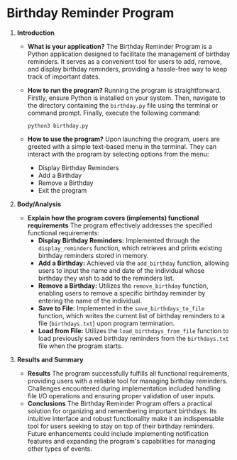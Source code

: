 # Birthday Reminder Program

1. **Introduction**
   - **What is your application?**
     The Birthday Reminder Program is a Python application designed to facilitate the management of birthday reminders. It serves as a convenient tool for users to add, remove, and display birthday reminders, providing a hassle-free way to keep track of important dates.

   - **How to run the program?**
     Running the program is straightforward. Firstly, ensure Python is installed on your system. Then, navigate to the directory containing the `birthday.py` file using the terminal or command prompt. Finally, execute the following command:
     ```
     python3 birthday.py
     ```

   - **How to use the program?**
     Upon launching the program, users are greeted with a simple text-based menu in the terminal. They can interact with the program by selecting options from the menu:
     - Display Birthday Reminders
     - Add a Birthday
     - Remove a Birthday
     - Exit the program

2. **Body/Analysis**
   - **Explain how the program covers (implements) functional requirements**
     The program effectively addresses the specified functional requirements:
     - **Display Birthday Reminders:** Implemented through the `display_reminders` function, which retrieves and prints existing birthday reminders stored in memory.
     - **Add a Birthday:** Achieved via the `add_birthday` function, allowing users to input the name and date of the individual whose birthday they wish to add to the reminders list.
     - **Remove a Birthday:** Utilizes the `remove_birthday` function, enabling users to remove a specific birthday reminder by entering the name of the individual.
     - **Save to File:** Implemented in the `save_birthdays_to_file` function, which writes the current list of birthday reminders to a file (`birthdays.txt`) upon program termination.
     - **Load from File:** Utilizes the `load_birthdays_from_file` function to load previously saved birthday reminders from the `birthdays.txt` file when the program starts.

3. **Results and Summary**
   - **Results**
     The program successfully fulfills all functional requirements, providing users with a reliable tool for managing birthday reminders. Challenges encountered during implementation included handling file I/O operations and ensuring proper validation of user inputs.
   - **Conclusions**
     The Birthday Reminder Program offers a practical solution for organizing and remembering important birthdays. Its intuitive interface and robust functionality make it an indispensable tool for users seeking to stay on top of their birthday reminders. Future enhancements could include implementing notification features and expanding the program's capabilities for managing other types of events.


